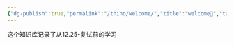 ```yaml
---
{"dg-publish":true,"permalink":"/thino/welcome/","title":"welcome🥳","tags":["日记","gardenEntry","gardenEntry","gardenEntry","gardenEntry"]}
---
```


这个知识库记录了从12.25-复试前的学习